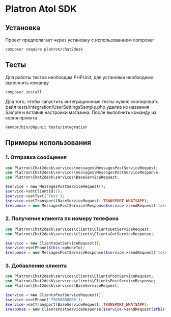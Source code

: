 Platron Atol SDK
===============
## Установка

Проект предполагает через установку с использованием composer
<pre><code>composer require platron/chat2desk</pre></code>

## Тесты
Для работы тестов необходим PHPUnit, для установки необходимо выполнить команду
```
composer install
```
Для того, чтобы запустить интеграционные тесты нужно скопировать файл tests/integration/UserSettingsSample.php удалив 
из названия Sample и вставив настройки магазина. После выполнить команду из корня проекта
```
vendor/bin/phpunit tests/integration
```

## Примеры использования

### 1. Отправка сообщения

```php
use Platron\Chat2desk\services\messages\MessagesPostServiceRequest;
use Platron\Chat2desk\services\messages\MessagesPostServiceResponse;
use Platron\Chat2desk\services\BaseServiceRequest;

$service = new MessagesPostServiceRequest();
$service->setClientId(1);
$service->setText('Test');
$service->setTransport(BaseServiceRequest::TRANSPORT_WHATSAPP);
$response = new MessagesPostService(Response$service->sendRequest('token'));
```

### 2. Получение клиента по номеру телефона

```php
use Platron\Chat2desk\services\clients\ClientsGetServiceRequest;
use Platron\Chat2desk\services\clients\ClientsGetServiceResponse;

$service = new ClientsGetServiceRequest();
$service->setPhone($this->phoneTo);
$response = new MessagesPostServiceResponse($service->sendRequest('token'));
```

### 3. Добавление клиента

```php
use Platron\Chat2desk\services\clients\ClientsPostServiceRequest;
use Platron\Chat2desk\services\clients\ClientsPostServiceResponse;
use Platron\Chat2desk\services\BaseServiceRequest;

$service = new ClientsPostServiceRequest();
$service->setPhone('79050000000');
$service->setTransport(BaseServiceRequest::TRANSPORT_WHATSAPP);
$response = new ClientsPostServiceResponse($service->sendRequest($this->authString));
```
